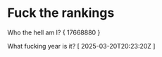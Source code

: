 # Fuck the rankings

Who the hell am I?
{ 17668880 }

What fucking year is it?
[ 2025-03-20T20:23:20Z ]
